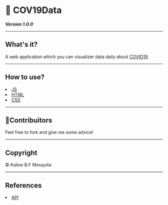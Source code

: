 <h1> &#129440; COV19Data</h1>

***Version 1.0.0***

<hr>

## What's it?
<p>
  A web application which you can visualizer data daily about <a href="https://coronavirus.saude.gov.br/">COVID19</a>.
</p>
<hr>

## How to use?

<li><a href="https://developer.mozilla.org/pt-BR/docs/Aprender/JavaScript">JS</a></li>
<li><a href="https://developer.mozilla.org/pt-BR/docs/Web/HTML">HTML</a></li>
<li><a href="https://developer.mozilla.org/pt-BR/docs/Web/CSS">CSS</a></li>
<hr>

<h2>&#127881;Contribuitors</h2>

  <p>Feel free to fork and give me some advice!</p>
  
<hr>

## Copyright
<p>&#169;&#65039; Kaline B.F Mesquita</p>
<hr>

## References
<li>
  <a href=" href="https://pomber.github.io/covid19/timeseries.json">API</a>
</li>
